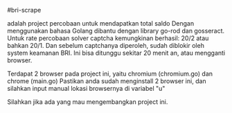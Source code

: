 #bri-scrape


adalah project percobaan untuk mendapatkan total saldo
Dengan menggunakan bahasa Golang dibantu dengan library go-rod dan gosseract.
Untuk rate percobaan solver captcha kemungkinan berhasil: 20/2 atau bahkan 20/1.
Dan sebelum captchanya diperoleh, sudah diblokir oleh system keamanan BRI. Ini bisa ditunggu sekitar 20 menit an, atau mengganti browser.

Terdapat 2 browser pada project ini, yaitu chromium (chromium.go) dan chrome (main.go)
Pastikan anda sudah menginstall 2 browser ini, dan silahkan input manual lokasi browsernya di variabel "u"

Silahkan jika ada yang mau mengembangkan project ini.
